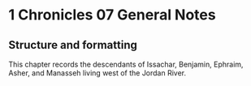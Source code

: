 # 1 Chronicles 07 General Notes
## Structure and formatting

This chapter records the descendants of Issachar, Benjamin, Ephraim, Asher, and Manasseh living west of the Jordan River.